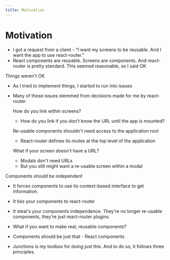 ```yaml
---
title: Motivation
---
```


# Motivation

- I got a request from a client - "I want my screens to be reusable. And I want the app to use react-router."
- React components are reusable. Screens are components. And react-router is pretty standard. This seemed reasonable, so I said OK

Things weren't OK

- As I tried to implement things, I started to run into issues
- Many of these issues stemmed from decisions made for me by react-router

    How do you link within screens?
    
    - How do you link if you don't know the URL until the app is mounted?
    
    Re-usable components shouldn't need access to the application root
    
    - React-router defines its routes at the top level of the application
    
    What if your screen doesn't have a URL? 
    
    - Modals don't need URLs
    - But you still might want a re-usable screen within a modal

Components should be independent

- It forces components to use its context-based interface to get information.
- It ties your components to react-router
- It steal's your components independence. They're no longer re-usable components, they're just react-router plugins

- What if you want to make real, reusable components?
- Components should be just that - React components
- Junctions is my toolbox for doing just this. And to do so, it follows three principles.

